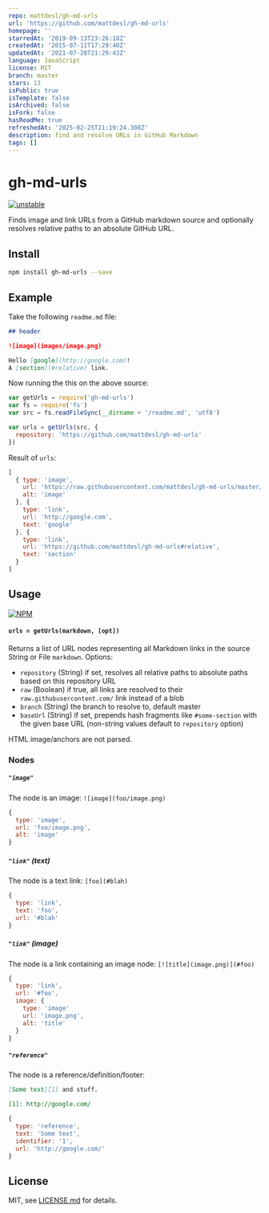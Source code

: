 ```yaml
---
repo: mattdesl/gh-md-urls
url: 'https://github.com/mattdesl/gh-md-urls'
homepage: ''
starredAt: '2019-09-13T23:26:18Z'
createdAt: '2015-07-11T17:29:40Z'
updatedAt: '2021-07-28T21:29:43Z'
language: JavaScript
license: MIT
branch: master
stars: 13
isPublic: true
isTemplate: false
isArchived: false
isFork: false
hasReadMe: true
refreshedAt: '2025-02-25T21:19:24.308Z'
description: find and resolve URLs in GitHub Markdown
tags: []
---
```


# gh-md-urls

[![unstable](http://badges.github.io/stability-badges/dist/unstable.svg)](http://github.com/badges/stability-badges)

Finds image and link URLs from a GitHub markdown source and optionally resolves relative paths to an absolute GitHub URL.

## Install

```sh
npm install gh-md-urls --save
```

## Example

Take the following `readme.md` file:

```md
## header

![image](images/image.png)

Hello [google](http://google.com)!
A [section](#relative) link.
```

Now running the this on the above source:

```js
var getUrls = require('gh-md-urls')
var fs = require('fs')
var src = fs.readFileSync(__dirname + '/readme.md', 'utf8')

var urls = getUrls(src, {
  repository: 'https://github.com/mattdesl/gh-md-urls'
})
```

Result of `urls`:

```js
[ 
  { type: 'image',
    url: 'https://raw.githubusercontent.com/mattdesl/gh-md-urls/master/images/image.png', 
    alt: 'image' 
  }, { 
    type: 'link', 
    url: 'http://google.com', 
    text: 'google' 
  }, { 
    type: 'link',
    url: 'https://github.com/mattdesl/gh-md-urls#relative',
    text: 'section' 
  } 
]
```

## Usage

[![NPM](https://nodei.co/npm/gh-md-urls.png)](https://www.npmjs.com/package/gh-md-urls)

#### `urls = getUrls(markdown, [opt])`

Returns a list of URL nodes representing all Markdown links in the source String or File `markdown`. Options:

- `repository` (String) if set, resolves all relative paths to absolute paths based on this repository URL
- `raw` (Boolean) if true, all links are resolved to their `raw.githubusercontent.com/` link instead of a blob
- `branch` (String) the branch to resolve to, default master
- `baseUrl` (String) if set, prepends hash fragments like `#some-section` with the given base URL (non-string values default to `repository` option)

HTML image/anchors are not parsed.

### Nodes

##### `"image"`

The node is an image: `![image](foo/image.png)`

```js
{
  type: 'image',
  url: 'foo/image.png',
  alt: 'image'
}
```

##### `"link"` (text)

The node is a text link: `[foo](#blah)`

```js
{
  type: 'link',
  text: 'foo',
  url: '#blah'
}
```

##### `"link"` (image)

The node is a link containing an image node: `[![title](image.png)](#foo)`

```js
{
  type: 'link',
  url: '#foo',
  image: {
    type: 'image'
    url: 'image.png',
    alt: 'title'
  }
}
```

##### `"reference"`

The node is a reference/definition/footer: 

```md
[Some text][1] and stuff.

[1]: http://google.com/
```

```js
{
  type: 'reference',
  text: 'Some text',
  identifier: '1',
  url: 'http://google.com/'
}
```

## License

MIT, see [LICENSE.md](http://github.com/mattdesl/gh-md-urls/blob/master/LICENSE.md) for details.
